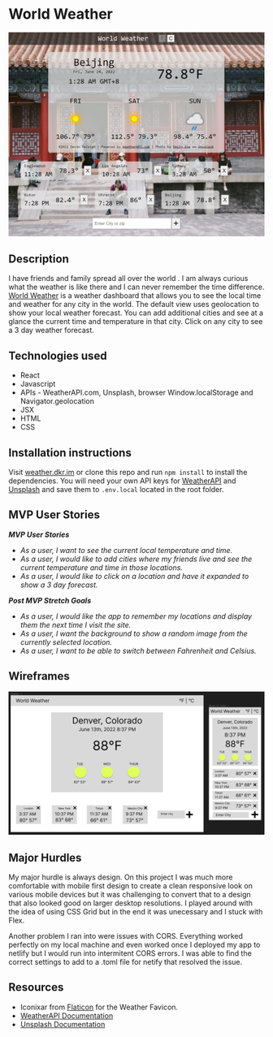 # World Weather

![World Weather Screenshot](https://github.com/devinkr/world-weather/blob/main/public/assets/world-weather.jpg?raw=true)

## Description
I have friends and family spread all over the world . I am always curious what the weather is like there and I can never remember the time difference. [World Weather](https://weather.dkr.im) is a weather dashboard that allows you to see the local time and weather for any city in the world. The default view uses geolocation to show your local weather forecast. You can add additional cities and see at a glance the current time and temperature in that city. Click on any city to see a 3 day weather forecast.

## Technologies used
  - React
  - Javascript
  - APIs - WeatherAPI.com, Unsplash, browser Window.localStorage and Navigator.geolocation 
  - JSX
  - HTML
  - CSS

  
## Installation instructions
Visit [weather.dkr.im](https://weather.dkr.im) or clone this repo and run `npm install` to install the dependencies. You will need your own API keys for [WeatherAPI](https://www.weatherapi.com/) and [Unsplash](https://unsplash.com/) and save them to `.env.local` located in the root folder.

## MVP User Stories

_**MVP User Stories**_
- _As a user, I want to see the current local temperature and time._
- _As a user, I would like to add cities where my friends live and see the current temperature and time in those locations._
- _As a user, I would like to click on a location and have it expanded to show a 3 day forecast._

_**Post MVP Stretch Goals**_
- _As a user, I would like the app to remember my locations and display them the next time I visit the site._
- _As a user, I want the background to show a random image from the currently selected location._
- _As a user, I want to be able to switch between Fahrenheit and Celsius._

## Wireframes
![World Weather](https://github.com/devinkr/world-weather/blob/main/public/assets/wireframe.png?raw=true)


## Major Hurdles
My major hurdle is always design. On this project I was much more comfortable with mobile first design to create a clean responsive look on various mobile devices but it was challenging to convert that to a design that also looked good on larger desktop resolutions. I played around with the idea of using CSS Grid but in the end it was unecessary and I stuck with Flex.

Another problem I ran into were issues with CORS. Everything worked perfectly on my local machine and even worked once I deployed my app to netlify but I would run into intermitent CORS errors. I was able to find the correct settings to add to a .toml file for netify that resolved the issue.

## Resources
   - Iconixar from [Flaticon](https://www.flaticon.com/free-icons/weather) for the Weather Favicon.
   - [WeatherAPI Documentation](https://www.weatherapi.com/docs/)
   - [Unsplash Documentation](https://unsplash.com/documentation)
